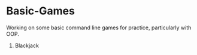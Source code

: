 # Basic-Games
Working on some basic command line games for practice, particularly with OOP.

1. Blackjack
